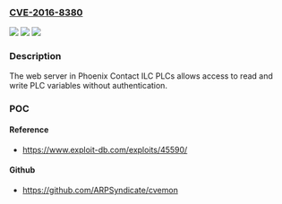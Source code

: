 ### [CVE-2016-8380](https://cve.mitre.org/cgi-bin/cvename.cgi?name=CVE-2016-8380)
![](https://img.shields.io/static/v1?label=Product&message=Phoenix%20Contact%20ILC%20PLCs&color=blue)
![](https://img.shields.io/static/v1?label=Version&message=All%20ILC%201xx%20PLCs%20&color=brightgreen)
![](https://img.shields.io/static/v1?label=Vulnerability&message=CWE-767%3A%20Access%20to%20Critical%20Private%20Variable%20via%20Public%20Method&color=brightgreen)

### Description

The web server in Phoenix Contact ILC PLCs allows access to read and write PLC variables without authentication.

### POC

#### Reference
- https://www.exploit-db.com/exploits/45590/

#### Github
- https://github.com/ARPSyndicate/cvemon

